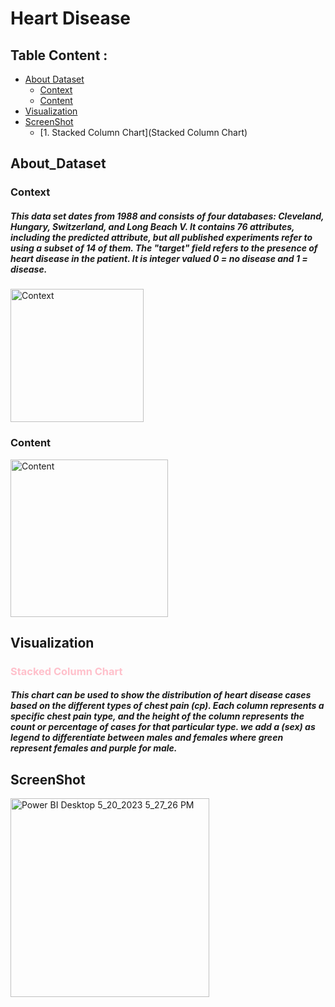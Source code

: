 # Heart Disease
 
 ## Table Content :
   - [About Dataset](About_Dataset)
      - [Context](Context)
      - [Content](Content)
   - [Visualization](Visualization)
   - [ScreenShot](ScreenShot)
      - [1. Stacked Column Chart](Stacked Column Chart)


## About_Dataset
### Context
##### This data set dates from 1988 and consists of four databases: Cleveland, Hungary, Switzerland, and Long Beach V. It contains 76 attributes, including the predicted attribute, but all published experiments refer to using a subset of 14 of them. The "target" field refers to the presence of heart disease in the patient. It is integer valued 0 = no disease and 1 = disease.

<img width="213" alt="Context" src="https://github.com/FatimaALzahrani/Data-Visualization-Project/assets/107775566/d1d2346c-e9da-48e6-9df4-6f6321d3e63c">


### Content
<img width="252" alt="Content" src="https://github.com/FatimaALzahrani/Data-Visualization-Project/assets/107775566/1c5cd98e-b367-4a10-967a-6a81910817c3">

## Visualization
 ### <span style="color:pink;">Stacked Column Chart</span>
##### This chart can be used to show the distribution of heart disease cases based on the different types of chest pain (cp). Each column represents a specific chest pain type, and the height of the column represents the count or percentage of cases for that particular type. we add a (sex) as legend to differentiate between males and females where  green represent females and purple for male.

## ScreenShot
<img width="318" alt="Power BI Desktop 5_20_2023 5_27_26 PM" src="https://github.com/FatimaALzahrani/Data-Visualization-Project/assets/107775566/8bc7e590-1bde-48fb-aee5-215c8a6c0001">
